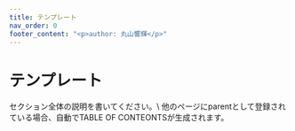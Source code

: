 ```yaml
---
title: テンプレート
nav_order: 0
footer_content: "<p>author: 丸山響輝</p>"
---
```


# テンプレート

セクション全体の説明を書いてください。\\
他のページにparentとして登録されている場合、自動でTABLE OF CONTEONTSが生成されます。
